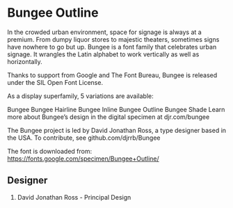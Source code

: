 # Bungee Outline

In the crowded urban environment, space for signage is always at a premium. From
dumpy liquor stores to majestic theaters, sometimes signs have nowhere to go but
up. Bungee is a font family that celebrates urban signage. It wrangles the Latin
alphabet to work vertically as well as horizontally.

Thanks to support from Google and The Font Bureau, Bungee is released under the
SIL Open Font License.

As a display superfamily, 5 variations are available:

Bungee
Bungee Hairline
Bungee Inline
Bungee Outline
Bungee Shade
Learn more about Bungee’s design in the digital specimen at djr.com/bungee

The Bungee project is led by David Jonathan Ross, a type designer based in the
USA. To contribute, see github.com/djrrb/Bungee


The font is downloaded from:
https://fonts.google.com/specimen/Bungee+Outline/




## Designer
1. David Jonathan Ross - Principal Design
